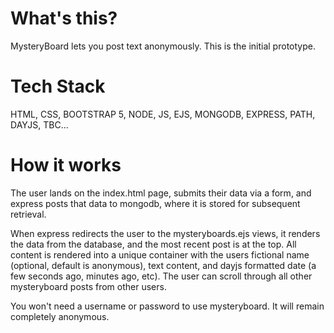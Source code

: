 # What's this? 
MysteryBoard lets you post text anonymously. This is the initial prototype. 

# Tech Stack
HTML, CSS, BOOTSTRAP 5, NODE, JS, EJS, MONGODB, EXPRESS, PATH, DAYJS, TBC...

# How it works
The user lands on the index.html page, submits their data via a form, and express posts that data to mongodb, where it is stored for subsequent retrieval. 

When express redirects the user to the mysteryboards.ejs views, it renders the data from the database, and the most recent post is at the top. All content is rendered into a unique container with the users fictional name (optional, default is anonymous), text content, and dayjs formatted date (a few seconds ago, minutes ago, etc). The user can scroll through all other mysteryboard posts from other users. 

You won't need a username or password to use mysteryboard. It will remain completely anonymous. 

